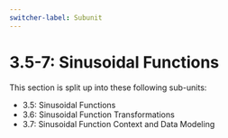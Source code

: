 ```yaml
---
switcher-label: Subunit
---
```

# 3.5-7: Sinusoidal Functions

This section is split up into these following sub-units:

* 3.5: Sinusoidal Functions
* 3.6: Sinusoidal Function Transformations
* 3.7: Sinusoidal Function Context and Data Modeling